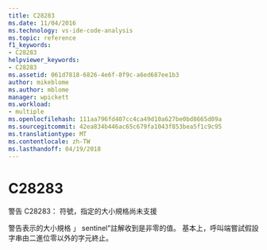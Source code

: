 ```yaml
---
title: C28283
ms.date: 11/04/2016
ms.technology: vs-ide-code-analysis
ms.topic: reference
f1_keywords:
- C28283
helpviewer_keywords:
- C28283
ms.assetid: 061d7818-6826-4e6f-8f9c-a6ed687ee1b3
author: mikeblome
ms.author: mblome
manager: wpickett
ms.workload:
- multiple
ms.openlocfilehash: 111aa796fd407cc4ca49d10a627be0bd8665d09a
ms.sourcegitcommit: 42ea834b446ac65c679fa1043f853bea5f1c9c95
ms.translationtype: MT
ms.contentlocale: zh-TW
ms.lasthandoff: 04/19/2018
---
```

# <a name="c28283"></a>C28283
警告 C28283： 符號，指定的大小規格尚未支援

 警告表示的大小規格 」 sentinel"註解收到是非零的值。 基本上，呼叫端嘗試假設字串由二進位零以外的字元終止。